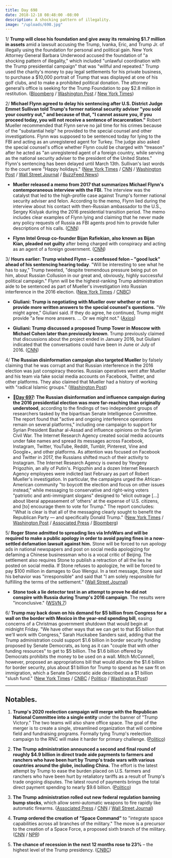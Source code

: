 ```yaml
---
title: Day 698
date: 2018-12-18 08:48:00 -08:00
description: A shocking pattern of illegality.
image: "/uploads/698.jpg"
---
```


1/ **Trump will close his foundation and give away its remaining $1.7 million in assets** amid a lawsuit accusing the Trump, Ivanka, Eric, and Trump Jr. of illegally using the foundation for personal and political gain. New York Attorney General Barbara Underwood accused the foundation of "a shocking pattern of illegality," which included "unlawful coordination with the Trump presidential campaign" that was "willful and repeated." Trump used the charity's money to pay legal settlements for his private business, to purchase a $10,000 portrait of Trump that was displayed at one of his golf clubs, and to make a prohibited political donation. The attorney general’s office is seeking for the Trump Foundation to pay $2.8 million in restitution. ([Bloomberg](https://www.bloomberg.com/news/articles/2018-12-18/ny-ag-says-trump-foundation-signs-stipulation-to-dissolve) / [Washington Post](https://www.washingtonpost.com/politics/trump-agrees-to-shut-down-his-charity-amid-allegations-he-used-it-for-personal-and-political-benefit/2018/12/18/dd3f5030-021b-11e9-9122-82e98f91ee6f_story.html) / [New York Times](https://www.nytimes.com/2018/12/18/nyregion/ny-ag-underwood-trump-foundation.html))

2/ **Michael Flynn agreed to delay his sentencing after U.S. District Judge Emmet Sullivan told Trump's former national security adviser "you sold your country out," and because of that, "I cannot assure you, if you proceed today, you will not receive a sentence of incarceration."** Robert Mueller recommended that Flynn serve no jail time for his crimes because of the "substantial help" he provided to the special counsel and other investigations. Flynn was supposed to be sentenced today for lying to the FBI and acting as an unregistered agent for Turkey. The judge also asked the special counsel's office whether Flynn could be charged with "treason" after he acted as "an unregistered agent of a foreign country, while serving as the national security adviser to the president of the United States." Flynn's sentencing has been delayed until March 13th. Sullivan's last words to the court were "Happy holidays." ([New York Times](https://www.nytimes.com/2018/12/18/us/politics/michael-flynn-sentencing.html) / [CNN](https://www.cnn.com/2018/12/18/politics/michael-flynn-sentencing-mueller-russia-probe/index.html) / [Washington Post](https://www.washingtonpost.com/world/national-security/michael-flynn-trumps-former-national-security-adviser-scheduled-to-be-sentenced/2018/12/17/19ce1bb4-0247-11e9-b5df-5d3874f1ac36_story.html) / [Wall Street Journal](https://www.wsj.com/articles/mike-flynns-sentencing-will-depend-on-courts-leniency-11545129000) / [BuzzFeed News](https://www.buzzfeednews.com/article/zoetillman/judge-michael-flynn-sentencing-sold-country-our))

* **Mueller released a memo from 2017 that summarizes Michael Flynn's contemporaneous interview with the FBI.** The interview was the catalyst that led to the high-profile case against Trump's former national security adviser and felon. According to the memo, Flynn lied during the interview about his contact with then-Russian ambassador to the U.S., Sergey Kislyak during the 2016 presidential transition period. The memo includes clear examples of Flynn lying and claiming that he never made any policy requests of Russia as FBI agents prod him to provide fuller descriptions of his calls. ([CNN](https://www.cnn.com/2018/12/17/politics/mueller-memo-michael-flynn-interview/index.html))

* **Flynn Intel Group co-founder Bijan Rafiekian, also known as Bijan Kian, pleaded not guilty** after being charged with conspiracy and acting as an agent of a foreign government. ([CNN](https://www.cnn.com/2018/12/18/politics/bijan-kian-michael-flynn-plea/index.html))

3/ **Hours earlier: Trump wished Flynn – a confessed felon – "good luck" ahead of his sentencing hearing today**. "Will be interesting to see what he has to say," Trump tweeted, "despite tremendous pressure being put on him, about Russian Collusion in our great and, obviously, highly successful political campaign." Flynn will be the highest-ranking Trump administration aide to be sentenced as part of Mueller's investigation into Russian interference in the 2016 election. ([New York Times](https://www.nytimes.com/2018/12/18/us/politics/michael-flynn-sentencing.html) / [CNBC](https://www.cnbc.com/2018/12/17/trumps-first-national-security-advisor-michael-flynn-faces-sentencing.html))

* **Giuliani: Trump is negotiating with Mueller over whether or not to provide more written answers to the special counsel's questions.** "We might agree," Giuliani said. If they do agree, he continued, Trump might provide "a few more answers. ... Or we might not." ([Axios](https://www.axios.com/rudy-giuliani-trump-answers-robert-mueller-3f4d4493-1925-4937-92a7-d898c8b8212e.html))

* **Giuliani: Trump discussed a proposed Trump Tower in Moscow with Michael Cohen later than previously known**. Trump previously claimed that discussions about the project ended in January 2016, but Giuliani indicated that the conversations could have been in June or July of 2016. ([CNN](https://www.cnn.com/2018/12/16/politics/rudy-giuliani-trump-tower/index.html))

4/ **The Russian disinformation campaign also targeted Mueller** by falsely claiming that he was corrupt and that Russian interference in the 2016 election was just conspiracy theories. Russian operatives went after Mueller and his team via fake social media accounts on Facebook, Twitter, and other platforms. They also claimed that Mueller had a history of working with "radical Islamic groups." ([Washington Post](https://www.washingtonpost.com/business/technology/russian-disinformation-teams-targeted-robert-s-mueller-iii-says-report-prepared-for-senate/2018/12/17/0e0047f6-0230-11e9-8186-4ec26a485713_story.html?utm_term=.ef69671f6ca0))

* **📌[Day 697](https://whatthefuckjusthappenedtoday.com/2018/12/17/day-697/#1-the-russian-disinformation-and-inf): The Russian disinformation and influence campaign during the 2016 presidential election was more far-reaching than originally understood**, according to the findings of two independent groups of researchers tasked by the bipartisan Senate Intelligence Committee. The report found that "active and ongoing interference operations remain on several platforms," including one campaign to support for Syrian President Bashar al-Assad and influence opinions on the Syrian Civil War. The Internet Research Agency created social media accounts under fake names and spread its messages across Facebook, Instagram, Twitter, YouTube, Reddit, Tumblr, Pinterest, Vine and Google\+, and other platforms. As attention was focused on Facebook and Twitter in 2017, the Russians shifted much of their activity to Instagram. The Internet Research Agency is owned by Yevgeny Prigozhin, an ally of Putin's. Prigozhin and a dozen Internet Research Agency employees were indicted last February as part of Robert Mueller's investigation. In particular, the campaigns urged the African-American community "to boycott the election and focus on other issues instead," while messaging to conservative and right-wing voters "patriotic and anti-immigrant slogans" designed to "elicit outrage \[…\] about liberal appeasement of 'others' at the expense of U.S. citizens, and \[to\] encourage them to vote for Trump." The report concludes: "What is clear is that all of the messaging clearly sought to benefit the Republican Party — and specifically Donald Trump." ([New York Times](https://www.nytimes.com/2018/12/17/us/politics/russia-2016-influence-campaign.html) / [Washington Post](https://www.washingtonpost.com/technology/2018/12/16/new-report-russian-disinformation-prepared-senate-shows-operations-scale-sweep/?utm_term=.a20f408179bc) / [Associated Press](https://apnews.com/8890210ce2ce4256a7df6e4ab65c33d3) / [Bloomberg](https://www.bloomberg.com/news/articles/2018-12-17/russia-waged-vast-pro-trump-social-media-plan-senate-panel-told))

5/ **Roger Stone admitted to spreading lies via InfoWars and will be required to make a public apology in order to avoid paying fines in a now-settled defamation lawsuit against him.** Stone will be forced to run apology ads in national newspapers and post on social media apologizing for defaming a Chinese businessman who is a vocal critic of Beijing. The settlement also requires Stone to publish a retraction of all the lies he posted on social media. If Stone refuses to apologize, he will be forced to pay $100 million in damages to Guo Wengui. In a text message, Stone said his behavior was "irresponsible" and said that "I am solely responsible for fulfilling the terms of the settlement." ([Wall Street Journal](https://www.wsj.com/articles/roger-stone-admits-spreading-lies-on-infowars-11545093097))

* **Stone took a lie detector test in an attempt to prove he did not conspire with Russia during Trump's 2016 campaign**. The results were "inconclusive." ([WSVN 7](https://wsvn.com/news/special-reports/exclusive-video-former-trump-campaign-adviser-roger-stone-passes-lie-detector-test-on-russia-probe/))

6/ **Trump may back down on his demand for $5 billion from Congress for a wall on the border with Mexico in the year-end spending bill**, easing concerns of a Christmas government shutdown that would begin at midnight Friday. "We have other ways that we can get to that $5 billion that we'll work with Congress," Sarah Huckabee Sanders said, adding that the Trump administration could support $1.6 billion in border security funding proposed by Senate Democrats, as long as it can "couple that with other funding resources" to get to $5 billion. The $1.6 billion offered by Democrats prohibits the money to be used on a wall. Mitch McConnell, however, proposed an appropriations bill that would allocate the $1.6 billion for border security, plus about $1 billion for Trump to spend as he saw fit on immigration, which a Senate Democratic aide described as a $1 billion "slush fund." ([New York Times](https://www.nytimes.com/2018/12/18/us/politics/government-shutdown-trump.html) / [CNBC](https://www.cnbc.com/2018/12/18/white-house-suggests-it-will-back-down-on-5-billion-border-wall-demand.html) / [Politico](https://www.politico.com/story/2018/12/18/white-house-indicates-it-wants-to-avoid-partial-government-shutdown-1067922) / [Washington Post](https://www.washingtonpost.com/business/economy/white-house-signals-its-backing-down-in-shutdown-dispute-will-find-other-ways-to-fund-border-wall/2018/12/18/159994dc-02d9-11e9-9122-82e98f91ee6f_story.html))

---

## Notables.

1. **Trump's 2020 reelection campaign will merge with the Republican National Committee into a single entity** under the banner of "Trump Victory." The two teams will also share office space. The goal of the merger is to create a single, streamlined organization that will combine field and fundraising programs. Formally tying Trump's reelection campaign to the RNC will make it harder for primary challenge. ([Politico](https://www.politico.com/story/2018/12/18/trump-machine-swallows-rnc-1067875))

2. **The Trump administration announced a second and final round of roughly $4.9 billion in direct trade aide payments to farmers and ranchers who have been hurt by Trump's trade wars with various countries around the globe, including China.** The effort is the latest attempt by Trump to ease the burden placed on U.S. farmers and ranchers who have been hurt by retaliatory tariffs as a result of Trump's trade ongoing disputes. The latest round of payments brings the total direct payment spending to nearly $9.6 billion. ([Politico](https://www.politico.com/story/2018/12/17/trump-farmers-trade-relief-usda-1067716))

3. **The Trump administration rolled out new federal regulation banning bump stocks**, which allow semi-automatic weapons to fire rapidly like automatic firearms. ([Associated Press](https://www.apnews.com/6c1af80fb290472c89fb930e223505af) / [CNN](https://www.cnn.com/2018/12/18/politics/bump-stocks-ban/index.html) / [Wall Street Journal](https://www.wsj.com/articles/trump-administration-set-to-ban-bump-stock-firearm-devices-11545149435))

4. **Trump ordered the creation of "Space Command"** to "integrate space capabilities across all branches of the military." The move is a precursor to the creation of a Space Force, a proposed sixth branch of the military. ([CNN](https://www.cnn.com/2018/12/18/politics/trump-space-command-creation/index.html) / [NPR](https://www.npr.org/2018/12/18/677760140/u-s-space-command-is-revived-as-vice-president-pence-unveils-plan-in-florida))

5. **The chance of recession in the next 12 months rose to 23%** – the highest level of the Trump presidency. ([CNBC](https://www.cnbc.com/2018/12/18/cnbc-fed-survey-chance-of-recession-rises-to-23percent.html))